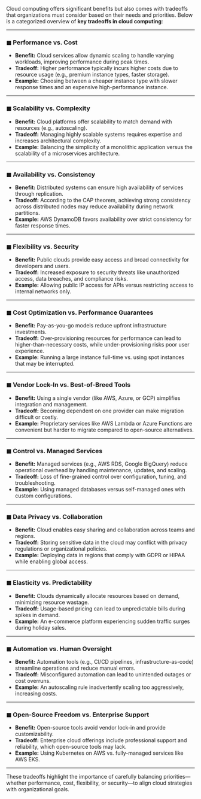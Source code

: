 Cloud computing offers significant benefits but also comes with tradeoffs that organizations must consider based on their needs and priorities. Below is a categorized overview of **key tradeoffs in cloud computing**:

---

### ◼ **Performance vs. Cost**
- **Benefit:** Cloud services allow dynamic scaling to handle varying workloads, improving performance during peak times.
- **Tradeoff:** Higher performance typically incurs higher costs due to resource usage (e.g., premium instance types, faster storage).
- **Example:** Choosing between a cheaper instance type with slower response times and an expensive high-performance instance.

---

### ◼ **Scalability vs. Complexity**
- **Benefit:** Cloud platforms offer scalability to match demand with resources (e.g., autoscaling).
- **Tradeoff:** Managing highly scalable systems requires expertise and increases architectural complexity.
- **Example:** Balancing the simplicity of a monolithic application versus the scalability of a microservices architecture.

---

### ◼ **Availability vs. Consistency**
- **Benefit:** Distributed systems can ensure high availability of services through replication.
- **Tradeoff:** According to the CAP theorem, achieving strong consistency across distributed nodes may reduce availability during network partitions.
- **Example:** AWS DynamoDB favors availability over strict consistency for faster response times.

---

### ◼ **Flexibility vs. Security**
- **Benefit:** Public clouds provide easy access and broad connectivity for developers and users.
- **Tradeoff:** Increased exposure to security threats like unauthorized access, data breaches, and compliance risks.
- **Example:** Allowing public IP access for APIs versus restricting access to internal networks only.

---

### ◼ **Cost Optimization vs. Performance Guarantees**
- **Benefit:** Pay-as-you-go models reduce upfront infrastructure investments.
- **Tradeoff:** Over-provisioning resources for performance can lead to higher-than-necessary costs, while under-provisioning risks poor user experience.
- **Example:** Running a large instance full-time vs. using spot instances that may be interrupted.

---

### ◼ **Vendor Lock-In vs. Best-of-Breed Tools**
- **Benefit:** Using a single vendor (like AWS, Azure, or GCP) simplifies integration and management.
- **Tradeoff:** Becoming dependent on one provider can make migration difficult or costly.
- **Example:** Proprietary services like AWS Lambda or Azure Functions are convenient but harder to migrate compared to open-source alternatives.

---

### ◼ **Control vs. Managed Services**
- **Benefit:** Managed services (e.g., AWS RDS, Google BigQuery) reduce operational overhead by handling maintenance, updates, and scaling.
- **Tradeoff:** Loss of fine-grained control over configuration, tuning, and troubleshooting.
- **Example:** Using managed databases versus self-managed ones with custom configurations.

---

### ◼ **Data Privacy vs. Collaboration**
- **Benefit:** Cloud enables easy sharing and collaboration across teams and regions.
- **Tradeoff:** Storing sensitive data in the cloud may conflict with privacy regulations or organizational policies.
- **Example:** Deploying data in regions that comply with GDPR or HIPAA while enabling global access.

---

### ◼ **Elasticity vs. Predictability**
- **Benefit:** Clouds dynamically allocate resources based on demand, minimizing resource wastage.
- **Tradeoff:** Usage-based pricing can lead to unpredictable bills during spikes in demand.
- **Example:** An e-commerce platform experiencing sudden traffic surges during holiday sales.

---

### ◼ **Automation vs. Human Oversight**
- **Benefit:** Automation tools (e.g., CI/CD pipelines, infrastructure-as-code) streamline operations and reduce manual errors.
- **Tradeoff:** Misconfigured automation can lead to unintended outages or cost overruns.
- **Example:** An autoscaling rule inadvertently scaling too aggressively, increasing costs.

---

### ◼ **Open-Source Freedom vs. Enterprise Support**
- **Benefit:** Open-source tools avoid vendor lock-in and provide customizability.
- **Tradeoff:** Enterprise cloud offerings include professional support and reliability, which open-source tools may lack.
- **Example:** Using Kubernetes on AWS vs. fully-managed services like AWS EKS.

---

These tradeoffs highlight the importance of carefully balancing priorities—whether performance, cost, flexibility, or security—to align cloud strategies with organizational goals.
